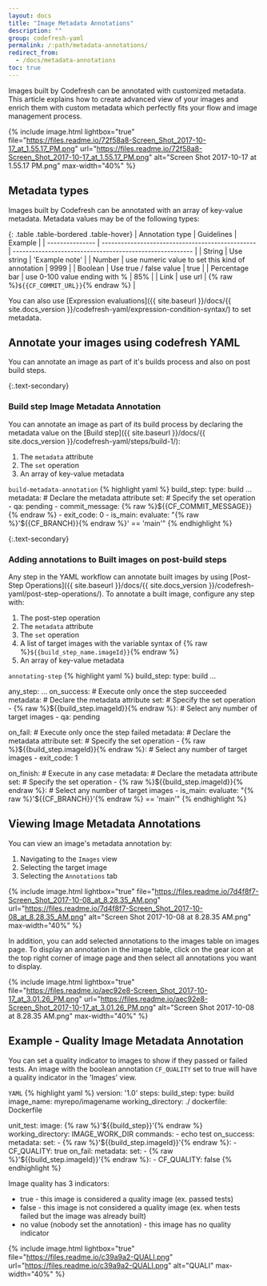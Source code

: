```yaml
---
layout: docs
title: "Image Metadata Annotations"
description: ""
group: codefresh-yaml
permalink: /:path/metadata-annotations/
redirect_from:
  - /docs/metadata-annotations
toc: true
---
```

Images built by Codefresh can be annotated with customized metadata.
This article explains how to create advanced view of your images and enrich them with custom metadata which perfectly fits your flow and image management process.

{% include image.html lightbox="true" file="https://files.readme.io/72f58a8-Screen_Shot_2017-10-17_at_1.55.17_PM.png" url="https://files.readme.io/72f58a8-Screen_Shot_2017-10-17_at_1.55.17_PM.png" alt="Screen Shot 2017-10-17 at 1.55.17 PM.png" max-width="40%" %}

## Metadata types
Images built by Codefresh can be annotated with an array of key-value metadata.
Metadata values may be of the following types:

{: .table .table-bordered .table-hover}
| Annotation type | Guidelines                                       | Example                                                  |
| --------------- | ------------------------------------------------ | -------------------------------------------------------- |
| String          | Use string                                       | 'Example note'                                           |
| Number          | use numeric value to set this kind of annotation  | 9999                                                    |
| Boolean         | Use true / false value                           | true                                                     |
| Percentage bar  | use 0-100 value ending with %                     | 85%                                                     |
| Link            | use url                                           | {% raw %}`${{CF_COMMIT_URL}}`{% endraw %}               |
                                           
You can also use [Expression evaluations]({{ site.baseurl }}/docs/{{ site.docs_version }}/codefresh-yaml/expression-condition-syntax/) to set metadata.

## Annotate your images using codefresh YAML
You can annotate an image as part of it's builds process and also on post build steps.

{:.text-secondary}
### Build step Image Metadata Annotation
You can annotate an image as part of its build process by declaring the metadata value on the [Build step]({{ site.baseurl }}/docs/{{ site.docs_version }}/codefresh-yaml/steps/build-1/):
1. The `metadata` attribute
2. The `set` operation
3. An array of key-value metadata

  `build-metadata-annotation`
{% highlight yaml %}
build_step:
  type: build
  ...
  metadata: # Declare the metadata attribute
    set: # Specify the set operation
      - qa: pending
      - commit_message: {% raw %}${{CF_COMMIT_MESSAGE}}{% endraw %}
      - exit_code: 0
      - is_main: 
          evaluate: "{% raw %}'${{CF_BRANCH}}{% endraw %}' == 'main'"
{% endhighlight %}

{:.text-secondary}
### Adding annotations to Built images on post-build steps
Any step in the YAML workflow can annotate built images by using [Post-Step Operations]({{ site.baseurl }}/docs/{{ site.docs_version }}/codefresh-yaml/post-step-operations/).
To annotate a built image, configure any step with:
1. The post-step operation
2. The `metadata` attribute
3. The `set` operation
4. A list of target images with the variable syntax of {% raw %}`${{build_step_name.imageId}}`{% endraw %}
5. An array of key-value metadata

  `annotating-step`
{% highlight yaml %}
build_step:
  type: build
  ...

any_step:
  ...
  on_success: # Execute only once the step succeeded
    metadata: # Declare the metadata attribute
      set: # Specify the set operation
        - {% raw %}${{build_step.imageId}}{% endraw %}: # Select any number of target images
          - qa: pending
          
  on_fail: # Execute only once the step failed
    metadata: # Declare the metadata attribute
      set: # Specify the set operation
        - {% raw %}${{build_step.imageId}}{% endraw %}: # Select any number of target images
          - exit_code: 1

  on_finish: # Execute in any case
    metadata: # Declare the metadata attribute
      set: # Specify the set operation
        - {% raw %}${{build_step.imageId}}{% endraw %}: # Select any number of target images
          - is_main: 
              evaluate: "{% raw %}'${{CF_BRANCH}}'{% endraw %} == 'main'"
{% endhighlight %}

## Viewing Image Metadata Annotations
You can view an image's metadata annotation by:
1. Navigating to the `Images` view
2. Selecting the target image
3. Selecting the `Annotations` tab

{% include image.html lightbox="true" file="https://files.readme.io/7d4f8f7-Screen_Shot_2017-10-08_at_8.28.35_AM.png" url="https://files.readme.io/7d4f8f7-Screen_Shot_2017-10-08_at_8.28.35_AM.png" alt="Screen Shot 2017-10-08 at 8.28.35 AM.png" max-width="40%" %}

In addition, you can add selected annotations to the images table on images page. To display an annotation in the image table, click on the gear icon at the top right corner of image page and then select all annotations you want to display.

{% include image.html lightbox="true" file="https://files.readme.io/aec92e8-Screen_Shot_2017-10-17_at_3.01.26_PM.png" url="https://files.readme.io/aec92e8-Screen_Shot_2017-10-17_at_3.01.26_PM.png" alt="Screen Shot 2017-10-08 at 8.28.35 AM.png" max-width="40%" %}

## Example - Quality Image Metadata Annotation
You can set a quality indicator to images to show if they passed or failed tests. An image with the boolean annotation `CF_QUALITY` set to true will have a quality indicator in the 'Images' view. 

  `YAML`
{% highlight yaml %}
version: '1.0'
steps:
  build_step:
    type: build
    image_name: myrepo/imagename
    working_directory: ./
    dockerfile: Dockerfile
    
  unit_test:
    image: {% raw %}'${{build_step}}'{% endraw %}
    working_directory: IMAGE_WORK_DIR
    commands:
      - echo test
    on_success:
      metadata:
        set:
          - {% raw %}'${{build_step.imageId}}'{% endraw %}:
              - CF_QUALITY: true
    on_fail:
      metadata:
        set:
          - {% raw %}'${{build_step.imageId}}'{% endraw %}:
              - CF_QUALITY: false
{% endhighlight %}

Image quality has 3 indicators:
* true - this image is considered a quality image (ex. passed tests)
* false - this image is not considered a quality image  (ex. when tests failed but the image was already built)
* no value (nobody set the annotation) - this image has no quality indicator

{% include image.html lightbox="true" file="https://files.readme.io/c39a9a2-QUALI.png" url="https://files.readme.io/c39a9a2-QUALI.png" alt="QUALI" max-width="40%" %}
